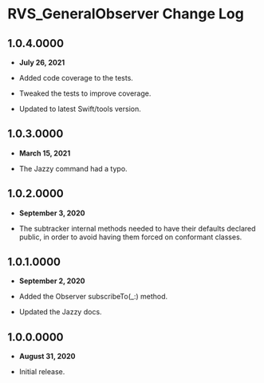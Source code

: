 # RVS_GeneralObserver Change Log

## 1.0.4.0000

- **July 26, 2021**

- Added code coverage to the tests.
- Tweaked the tests to improve coverage.
- Updated to latest Swift/tools version.

## 1.0.3.0000

- **March 15, 2021**

- The Jazzy command had a typo.

## 1.0.2.0000

- **September 3, 2020**

- The subtracker internal methods needed to have their defaults declared public, in order to avoid having them forced on conformant classes.

## 1.0.1.0000

- **September 2, 2020**

- Added the Observer subscribeTo(_:) method.
- Updated the Jazzy docs.

## 1.0.0.0000

- **August 31, 2020**

- Initial release.
